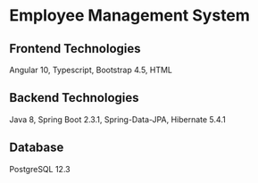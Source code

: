 Employee Management System
===========================

Frontend Technologies
----------------------
Angular 10, Typescript, Bootstrap 4.5, HTML

Backend Technologies
----------------------
Java 8, Spring Boot 2.3.1, Spring-Data-JPA, Hibernate 5.4.1

Database
--------
PostgreSQL 12.3 	

